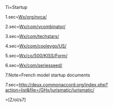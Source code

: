 Ti=Startup

1.sec=<a href="index.php?action=list&file=Wx/org/nvca/">Wx/org/nvca/</a>

2.sec=<a href="index.php?action=list&file=Wx/com/ycombinator/">Wx/com/ycombinator/</a>

3.sec=<a href="index.php?action=list&file=Wx/com/techstars/">Wx/com/techstars/</a>

4.sec=<a href="index.php?action=list&file=Wx/com/cooleygo/US/">Wx/com/cooleygo/US/</a>

5.sec=<a href="index.php?action=list&file=Wx/co/500/KISS/Form/">Wx/co/500/KISS/Form/</a>

6.sec=<a href="index.php?action=list&file=Wx/com/seriesseed/">Wx/com/seriesseed/</a>

7.Note=French model startup documents

7.sec=<a href="http://deux.commonaccord.org/index.php?action=list&file=/GHx/jurismatic/jurismatic/">http://deux.commonaccord.org/index.php?action=list&file=/GHx/jurismatic/jurismatic/</a>

=[Z/ol/s7]